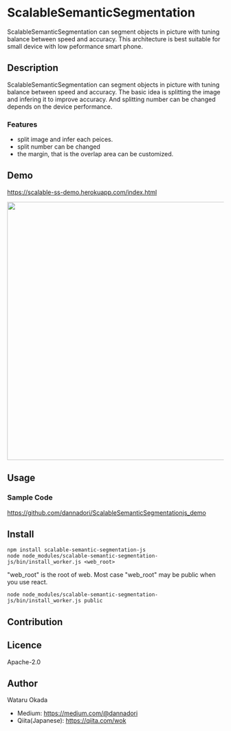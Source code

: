 ScalableSemanticSegmentation
====

ScalableSemanticSegmentation can segment objects in picture with tuning balance between speed and accuracy.
This architecture is best suitable for small device with low peformance smart phone.

## Description
ScalableSemanticSegmentation can segment objects in picture with tuning balance between speed and accuracy. The basic idea is splitting the image and infering it to improve accuracy. And splitting number can be changed depends on the device performance.

### Features
- split image and infer each peices.
- split number can be changed
- the margin, that is the overlap area can be customized.

## Demo
https://scalable-ss-demo.herokuapp.com/index.html

<p align="center">
<img src="./doc/movie.gif" width="600" />
</p>


## Usage
### Sample Code

https://github.com/dannadori/ScalableSemanticSegmentationjs_demo

## Install
```
npm install scalable-semantic-segmentation-js
node node_modules/scalable-semantic-segmentation-js/bin/install_worker.js <web_root>
```
"web_root" is the root of web. Most case "web_root" may be public when you use react.

```
node node_modules/scalable-semantic-segmentation-js/bin/install_worker.js public

```
## Contribution

## Licence

Apache-2.0

## Author

Wataru Okada

- Medium: https://medium.com/@dannadori
- Qiita(Japanese): https://qiita.com/wok
